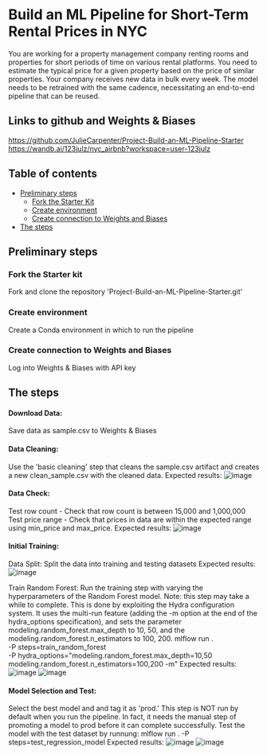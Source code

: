 # Build an ML Pipeline for Short-Term Rental Prices in NYC
You are working for a property management company renting rooms and properties for short periods of time on various rental platforms. You need to estimate the typical price for a given property based on the price of similar properties. Your company receives new data in bulk every week. The model needs to be retrained with the same cadence, necessitating an end-to-end pipeline that can be reused.

## Links to github and Weights & Biases
https://github.com/JulieCarpenter/Project-Build-an-ML-Pipeline-Starter
https://wandb.ai/123julz/nyc_airbnb?workspace=user-123julz

## Table of contents

- [Preliminary steps](#preliminary-steps)
  * [Fork the Starter Kit](#fork-the-starter-kit)
  * [Create environment](#create-environment)
  * [Create connection to Weights and Biases](#Create-connection-to-Weights-and-Biases)
- [The steps](#the-steps)

## Preliminary steps

### Fork the Starter kit
Fork and clone the repository 'Project-Build-an-ML-Pipeline-Starter.git'

### Create environment
Create a Conda environment in which to run the pipeline

### Create connection to Weights and Biases
Log into Weights & Biases with API key  

## The steps

#### Download Data: 
Save data as sample.csv to Weights & Biases

#### Data Cleaning:
Use the 'basic cleaning' step that cleans the sample.csv artifact and creates a new clean_sample.csv with the cleaned data.
Expected results:
![image](https://github.com/JulieCarpenter/Project-Build-an-ML-Pipeline-Starter/assets/108777878/a233b054-63f9-4730-b758-4b1d14b385ac)

#### Data Check:
Test row count - Check that row count is between 15,000 and 1,000,000
Test price range - Check that prices in data are within the expected range using min_price and max_price.
Expected results:
![image](https://github.com/JulieCarpenter/Project-Build-an-ML-Pipeline-Starter/assets/108777878/b9bceb11-e291-4d2d-924d-7aaf5a2dbc17)

#### Initial Training:
   Data Split:
   Split the data into training and testing datasets
   Expected results:
   ![image](https://github.com/JulieCarpenter/Project-Build-an-ML-Pipeline-Starter/assets/108777878/80bf50e1-fe16-4097-9ca7-e5ab2573afed)

   Train Random Forest:
   Run the training step with varying the hyperparameters of the Random Forest model. Note: this step may take a while to complete.
   This is done by exploiting the Hydra configuration system. It uses the multi-run feature (adding the -m option at the end of the hydra_options 
   specification), and sets the parameter modeling.random_forest.max_depth to 10, 50, and the modeling.random_forest.n_estimators to 100, 200.
     mlflow run . \
     -P steps=train_random_forest \
     -P hydra_options="modeling.random_forest.max_depth=10,50           modeling.random_forest.n_estimators=100,200 -m"
   Expected results:
   ![image](https://github.com/JulieCarpenter/Project-Build-an-ML-Pipeline-Starter/assets/108777878/355c82fb-5f8b-4db7-9dc5-4ad58d6649ef)
   ![image](https://github.com/JulieCarpenter/Project-Build-an-ML-Pipeline-Starter/assets/108777878/19cd82d4-b945-41bb-8314-c8168f40a442)

#### Model Selection and Test:
Select the best model and and tag it as 'prod.' This step is NOT run by default when you run the pipeline. In fact, it needs the manual step of promoting    a model to prod before it can complete successfully. 
   Test the model with the test dataset by runnung:
      mlflow run . -P steps=test_regression_model
   Expected results:
   ![image](https://github.com/JulieCarpenter/Project-Build-an-ML-Pipeline-Starter/assets/108777878/54aac75e-c113-47db-9e55-78668e12ba82)
   ![image](https://github.com/JulieCarpenter/Project-Build-an-ML-Pipeline-Starter/assets/108777878/321957f1-09cb-4bc2-a9d1-3a14f5f056fd)
   




   
    





